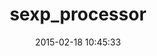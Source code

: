 ---
layout: post
title:  "sexp_processor"
repo:   "seattlerb/sexp_processor"
date:   2015-02-18 10:45:33
gemurl: https://github.com/seattlerb/sexp_processor
---